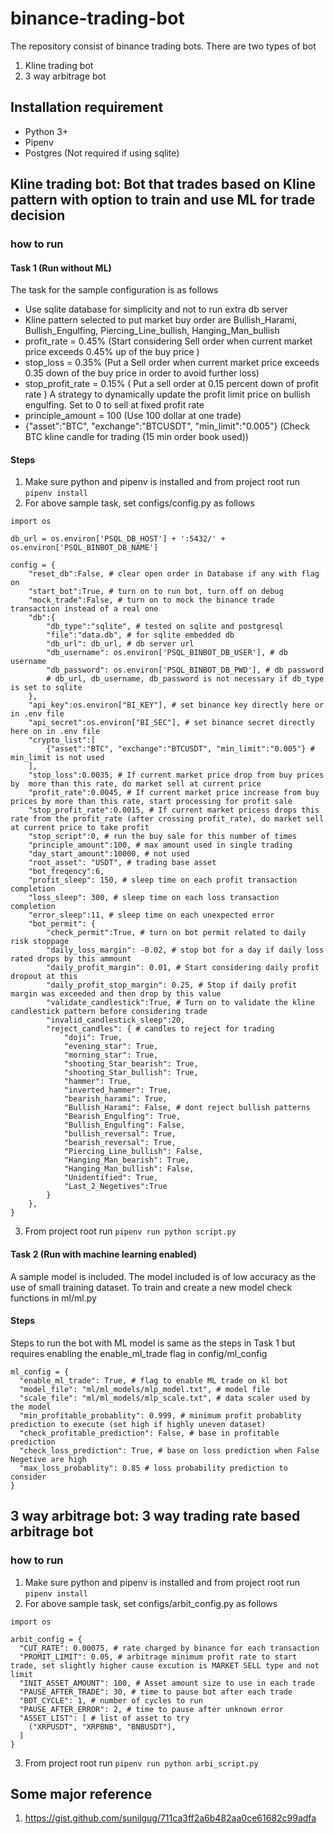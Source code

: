 # binance-trading-bot
The repository consist of binance trading bots. There are two types of bot
1. Kline trading bot
2. 3 way arbitrage bot 

## Installation requirement
* Python 3+
* Pipenv
* Postgres (Not required if using sqlite)
## Kline trading bot: Bot that trades based on Kline pattern with option to train and use ML for trade decision
### how to run
#### Task 1 (Run without ML)
The task for the sample configuration is as follows
* Use sqlite database for simplicity and not to run extra db server
* Kline pattern selected to put market buy order are Bullish_Harami, Bullish_Engulfing, Piercing_Line_bullish, Hanging_Man_bullish
* profit_rate = 0.45% (Start considering Sell order when current market price exceeds 0.45% up of the buy price )
* stop_loss = 0.35% (Put a Sell order when current market price exceeds 0.35 down of the buy price in order to avoid further loss)
* stop_profit_rate = 0.15% ( Put a sell order at 0.15 percent down of profit rate ) A strategy to dynamically update the profit limit price on bullish engulfing. Set to 0 to sell at fixed profit rate
* principle_amount = 100 (Use 100 dollar at one trade)
* {"asset":"BTC", "exchange":"BTCUSDT", "min_limit":"0.005"} (Check BTC kline candle for trading (15 min order book used))

#### Steps
1. Make sure python and pipenv is installed and from project root run ```pipenv install```
2. For above sample task, set configs/config.py as follows

```
import os

db_url = os.environ['PSQL_DB_HOST'] + ':5432/' + os.environ['PSQL_BINBOT_DB_NAME']

config = {
    "reset_db":False, # clear open order in Database if any with flag on
    "start_bot":True, # turn on to run bot, turn off on debug
    "mock_trade":False, # turn on to mock the binance trade transaction instead of a real one
    "db":{
        "db_type":"sqlite", # tested on sqlite and postgresql
        "file":"data.db", # for sqlite embedded db
        "db_url": db_url, # db server url
        "db_username": os.environ['PSQL_BINBOT_DB_USER'], # db username 
        "db_password": os.environ['PSQL_BINBOT_DB_PWD'], # db password
        # db_url, db_username, db_password is not necessary if db_type is set to sqlite
    },
    "api_key":os.environ["BI_KEY"], # set binance key directly here or in .env file
    "api_secret":os.environ["BI_SEC"], # set binance secret directly here on in .env file
    "crypto_list":[
        {"asset":"BTC", "exchange":"BTCUSDT", "min_limit":"0.005"} # min_limit is not used
    ],
    "stop_loss":0.0035, # If current market price drop from buy prices by  more than this rate, do market sell at current price
    "profit_rate":0.0045, # If current market price increase from buy prices by more than this rate, start processing for profit sale
    "stop_profit_rate":0.0015, # If current market pricess drops this rate from the profit_rate (after crossing profit_rate), do market sell at current price to take profit
    "stop_script":0, # run the buy sale for this number of times
    "principle_amount":100, # max amount used in single trading
    "day_start_amount":10000, # not used
    "root_asset": "USDT", # trading base asset
    "bot_freqency":6,
    "profit_sleep": 150, # sleep time on each profit transaction completion
    "loss_sleep": 300, # sleep time on each loss transaction completion
    "error_sleep":11, # sleep time on each unexpected error
    "bot_permit": {
        "check_permit":True, # turn on bot permit related to daily risk stoppage
        "daily_loss_margin": -0.02, # stop bot for a day if daily loss rated drops by this ammount
        "daily_profit_margin": 0.01, # Start considering daily profit dropout at this
        "daily_profit_stop_margin": 0.25, # Stop if daily profit margin was exceeded and then drop by this value
        "validate_candlestick":True, # Turn on to validate the kline candlestick pattern before considering trade
        "invalid_candlestick_sleep":20,
        "reject_candles": { # candles to reject for trading
            "doji": True,
            "evening_star": True,
            "morning_star": True,
            "shooting_Star_bearish": True,
            "shooting_Star_bullish": True,
            "hammer": True,
            "inverted_hammer": True,
            "bearish_harami": True,
            "Bullish_Harami": False, # dont reject bullish patterns
            "Bearish_Engulfing": True,
            "Bullish_Engulfing": False,
            "bullish_reversal": True,
            "bearish_reversal": True,
            "Piercing_Line_bullish": False,
            "Hanging_Man_bearish": True,
            "Hanging_Man_bullish": False,
            "Unidentified": True,
            "Last_2_Negetives":True
        }
    },
}
```
3. From project root run ```pipenv run python script.py ```

#### Task 2 (Run with machine learning enabled)
A sample model is included. The model included is of low accuracy as the use of small training dataset. 
To train and create a new model check functions in ml/ml.py
#### Steps
Steps to run the bot with ML model is same as the steps in Task 1 but requires enabling the enable_ml_trade flag in config/ml_config
```
ml_config = {
  "enable_ml_trade": True, # flag to enable ML trade on kl bot
  "model_file": "ml/ml_models/mlp_model.txt", # model file
  "scale_file": "ml/ml_models/mlp_scale.txt", # data scaler used by the model
  "min_profitable_probablity": 0.999, # minimum profit probablity prediction to execute (set high if highly uneven dataset)
  "check_profitable_prediction": False, # base in profitable prediction
  "check_loss_prediction": True, # base on loss prediction when False Negetive are high
  "max_loss_probablity": 0.85 # loss probability prediction to consider
}
```
## 3 way arbitrage bot: 3 way trading rate based arbitrage bot
### how to run

1. Make sure python and pipenv is installed and from project root run ```pipenv install```
2. For above sample task, set configs/arbit_config.py as follows
```
import os

arbit_config = {
  "CUT_RATE": 0.00075, # rate charged by binance for each transaction
  "PROMIT_LIMIT": 0.05, # arbitrage minimum profit rate to start trade, set slightly higher cause excution is MARKET SELL type and not limit
  "INIT_ASSET_AMOUNT": 100, # Asset amount size to use in each trade
  "PAUSE_AFTER_TRADE": 30, # time to pause bot after each trade 
  "BOT_CYCLE": 1, # number of cycles to run
  "PAUSE_AFTER_ERROR": 2, # time to pause after unknown error
  "ASSET_LIST": [ # list of asset to try
    ("XRPUSDT", "XRPBNB", "BNBUSDT"),
  ]
}

```
3. From project root run ```pipenv run python arbi_script.py```

## Some major reference 
1. https://gist.github.com/sunilgug/711ca3ff2a6b482aa0ce61682c99adfa
